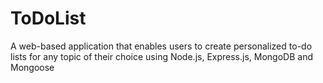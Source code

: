 # ToDoList
A web-based application that enables users to create personalized to-do lists for any topic of their choice using Node.js,  Express.js, MongoDB and Mongoose
